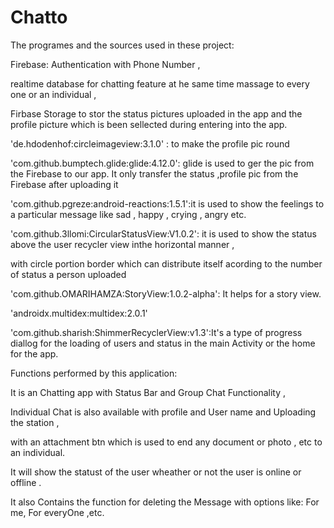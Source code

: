 # Chatto 
The programes and the sources used in these project:

Firebase: Authentication with Phone Number , 

realtime database for chatting feature at he same time massage to every one or an individual ,

Firbase Storage to stor the status  pictures uploaded in the app and the profile picture which is been sellected during entering into the app.

'de.hdodenhof:circleimageview:3.1.0' : to make the profile pic round

'com.github.bumptech.glide:glide:4.12.0': glide is used to ger the pic from the Firebase to our app. It only transfer the status ,profile pic from the Firebase after uploading 
it 

'com.github.pgreze:android-reactions:1.5.1':it is used to show the feelings to a particular message like sad , happy , crying , angry etc.

'com.github.3llomi:CircularStatusView:V1.0.2': it is used to show the status above the user recycler view inthe horizontal manner ,

with circle portion border which can distribute itself acording to the number of status a person uploaded

'com.github.OMARIHAMZA:StoryView:1.0.2-alpha': It helps for a story view.

'androidx.multidex:multidex:2.0.1'

 'com.github.sharish:ShimmerRecyclerView:v1.3':It's a type of progress diallog for the loading of users and status in the main Activity or the home for the app.
 
 
 Functions performed by this application:    
 
It is an Chatting app with Status Bar and Group Chat Functionality ,

Individual Chat is also available with profile and User name and Uploading the station ,

with  an attachment btn which is used to end any document or photo , etc to an individual. 

It will show the statust of the user wheather or not the user is online or offline .

It also Contains the function for deleting the Message with options like: For me, For everyOne  ,etc.

